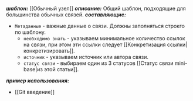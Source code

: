 ***шаблон:*** [[Обычный узел]]
***описание:*** Общий шаблон, подходящие для большинства обычных связей.
***составляющие:*** 
- `Метаданные` - важные данные о связи. Должны заполняться строкго по шаблону.
	- `необходимо знать` - указываем минимальное количество ссылок на связи, при этом эти ссылки следует [[Конкретизация ссылки|конкретизировать]].
	- `источник` - указываем источник или автора связи.
	- `статус связи` - выбираем один из 3 статусов [[Статус связи mini-base|из этой статьи]].

***пример использования:***
- [[Git введение]]